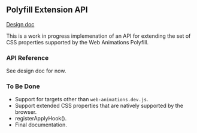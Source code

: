 
Polyfill Extension API
----------------------

[Design doc](https://docs.google.com/document/d/1pDFK6ebP2gejltvUwRieHVp3g85BA_SS6G0_-hHFzL0)

This is a work in progress implemenation of an API for extending the
set of CSS properties supported by the Web Animations Polyfill.

### API Reference

See design doc for now.

### To Be Done

 - Support for targets other than `web-animations.dev.js`.
 - Support extended CSS properties that are natively supported by the browser.
 - registerApplyHook().
 - Final documentation.
